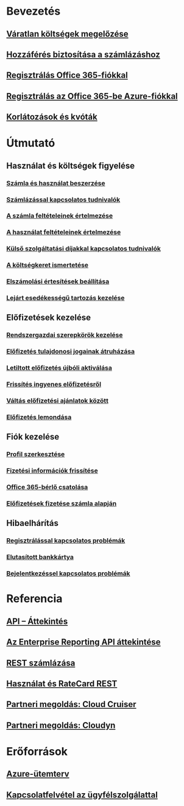 # Bevezetés

## [Váratlan költségek megelőzése](billing-getting-started.md)

## [Hozzáférés biztosítása a számlázáshoz](billing-manage-access.md)

## [Regisztrálás Office 365-fiókkal](billing-use-existing-office-365-account-azure-subscription.md)

## [Regisztrálás az Office 365-be Azure-fiókkal](billing-use-existing-azure-account-for-office-365-subscription.md)

## [Korlátozások és kvóták](../azure-subscription-service-limits.md?toc=/azure/billing/TOC.json)


# Útmutató

## Használat és költségek figyelése

### [Számla és használat beszerzése](billing-download-azure-invoice-daily-usage-date.md)

### [Számlázással kapcsolatos tudnivalók](billing-understand-your-bill.md)

### [A számla feltételeinek értelmezése](billing-understand-your-invoice.md)

### [A használat feltételeinek értelmezése](billing-understand-your-usage.md)

### [Külső szolgáltatási díjakkal kapcsolatos tudnivalók](billing-understand-your-azure-marketplace-charges.md)

### [A költségkeret ismertetése](billing-spending-limit.md)

### [Elszámolási értesítések beállítása](billing-set-up-alerts.md)

### [Lejárt esedékességű tartozás kezelése](billing-azure-subscription-past-due-balance.md)


## Előfizetések kezelése

### [Rendszergazdai szerepkörök kezelése](billing-add-change-azure-subscription-administrator.md)

### [Előfizetés tulajdonosi jogainak átruházása](billing-subscription-transfer.md)

### [Letiltott előfizetés újbóli aktiválása](billing-subscription-become-disable.md)

### [Frissítés ingyenes előfizetésről](billing-upgrade-azure-subscription.md)

### [Váltás előfizetési ajánlatok között](billing-how-to-switch-azure-offer.md)

### [Előfizetés lemondása](billing-how-to-cancel-azure-subscription.md)

## Fiók kezelése

### [Profil szerkesztése](billing-how-to-change-azure-account-profile.md)

### [Fizetési információk frissítése](billing-how-to-change-credit-card.md)

### [Office 365-bérlő csatolása](billing-add-office-365-tenant-to-azure-subscription.md)

### [Előfizetések fizetése számla alapján](billing-how-to-pay-by-invoice.md)

## Hibaelhárítás

### [Regisztrálással kapcsolatos problémák](billing-troubleshoot-azure-sign-up-issues.md)

### [Elutasított bankkártya](billing-credit-card-fails-during-azure-sign-up.md)

### [Bejelentkezéssel kapcsolatos problémák](billing-cannot-login-subscription.md)


# Referencia

## [API – Áttekintés](billing-usage-rate-card-overview.md)

## [Az Enterprise Reporting API áttekintése](billing-enterprise-api.md)

## [REST számlázása](/rest/api/billing)

## [Használat és RateCard REST](https://msdn.microsoft.com/library/azure/1ea5b323-54bb-423d-916f-190de96c6a3c)

## [Partneri megoldás: Cloud Cruiser](billing-usage-rate-card-partner-solution-cloudcruiser.md)

## [Partneri megoldás: Cloudyn](billing-usage-rate-card-partner-solution-cloudyn.md)


# Erőforrások

## [Azure-ütemterv](https://azure.microsoft.com/roadmap/)

## [Kapcsolatfelvétel az ügyfélszolgálattal](../azure-supportability/how-to-create-azure-support-request.md)


